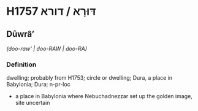 # H1757 דּוּרָא / דורא

## Dûwrâʼ

_(doo-raw' | doo-RAW | doo-RA)_

### Definition

dwelling; probably from H1753; circle or dwelling; Dura, a place in Babylonia; Dura; n-pr-loc

- a place in Babylonia where Nebuchadnezzar set up the golden image, site uncertain
